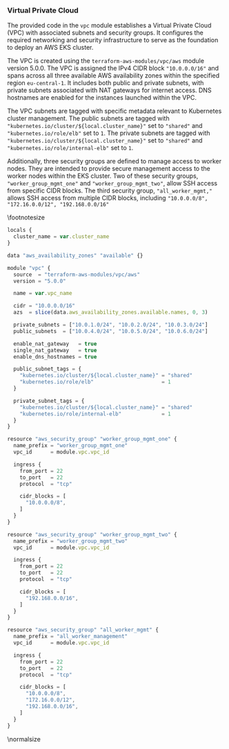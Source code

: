 ### Virtual Private Cloud

The provided code in the `vpc` module establishes a Virtual Private Cloud (VPC) with associated subnets and security groups. It configures the required networking and security infrastructure to serve as the foundation to deploy an AWS EKS cluster.

The VPC is created using the `terraform-aws-modules/vpc/aws` module version 5.0.0. The VPC is assigned the IPv4 CIDR block `"10.0.0.0/16"` and spans across all three available AWS availability zones within the specified region `eu-central-1`. It includes both public and private subnets, with private subnets associated with NAT gateways for internet access. DNS hostnames are enabled for the instances launched within the VPC.

The VPC subnets are tagged with specific metadata relevant to Kubernetes cluster management. The public subnets are tagged with `"kubernetes.io/cluster/${local.cluster_name}"` set to `"shared"` and `"kubernetes.io/role/elb"` set to `1`. The private subnets are tagged with `"kubernetes.io/cluster/${local.cluster_name}"` set to `"shared"` and `"kubernetes.io/role/internal-elb"` set to `1`.

Additionally, three security groups are defined to manage access to worker nodes. They are intended to provide secure management access to the worker nodes within the EKS cluster. Two of these security groups, `"worker_group_mgmt_one"` and `"worker_group_mgmt_two"`, allow SSH access from specific CIDR blocks. The third security group, `"all_worker_mgmt,"` allows SSH access from multiple CIDR blocks, including `"10.0.0.0/8", "172.16.0.0/12", "192.168.0.0/16"`

\footnotesize
```javascript
locals {
  cluster_name = var.cluster_name
}

data "aws_availability_zones" "available" {}

module "vpc" {
  source  = "terraform-aws-modules/vpc/aws"
  version = "5.0.0"

  name = var.vpc_name

  cidr = "10.0.0.0/16"
  azs  = slice(data.aws_availability_zones.available.names, 0, 3)

  private_subnets = ["10.0.1.0/24", "10.0.2.0/24", "10.0.3.0/24"]
  public_subnets  = ["10.0.4.0/24", "10.0.5.0/24", "10.0.6.0/24"]

  enable_nat_gateway   = true
  single_nat_gateway   = true
  enable_dns_hostnames = true

  public_subnet_tags = {
    "kubernetes.io/cluster/${local.cluster_name}" = "shared"
    "kubernetes.io/role/elb"                      = 1
  }

  private_subnet_tags = {
    "kubernetes.io/cluster/${local.cluster_name}" = "shared"
    "kubernetes.io/role/internal-elb"             = 1
  }
}

resource "aws_security_group" "worker_group_mgmt_one" {
  name_prefix = "worker_group_mgmt_one"
  vpc_id      = module.vpc.vpc_id

  ingress {
    from_port = 22
    to_port   = 22
    protocol  = "tcp"

    cidr_blocks = [
      "10.0.0.0/8",
    ]
  }
}

resource "aws_security_group" "worker_group_mgmt_two" {
  name_prefix = "worker_group_mgmt_two"
  vpc_id      = module.vpc.vpc_id

  ingress {
    from_port = 22
    to_port   = 22
    protocol  = "tcp"

    cidr_blocks = [
      "192.168.0.0/16",
    ]
  }
}

resource "aws_security_group" "all_worker_mgmt" {
  name_prefix = "all_worker_management"
  vpc_id      = module.vpc.vpc_id

  ingress {
    from_port = 22
    to_port   = 22
    protocol  = "tcp"

    cidr_blocks = [
      "10.0.0.0/8",
      "172.16.0.0/12",
      "192.168.0.0/16",
    ]
  }
}
```
\normalsize
